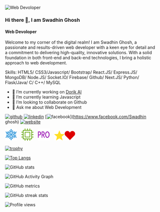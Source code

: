 ![Web Devoloper](https://i.ibb.co/TYZgsDc/Whats-App-Image-2023-08-31-at-7-00-04-PM-2.jpg)
### Hi there 👋, I am Swadhin Ghosh
#### Web Devoloper


Welcome to my corner of the digital realm! I am Swadhin Ghosh, a passionate and results-driven web developer with a keen eye for detail and a commitment to delivering high-quality, innovative solutions. With a solid foundation in both front-end and back-end technologies, I bring a holistic approach to web development.

Skills: HTML5/ CSS3/Javascript/ Bootstrap/ React.JS/ Express.JS/ MongoDB/ Node.JS/ Socket.IO/ Firebase/ Github/ Next.JS/ Python/ Flask/Java/ C/ C++/ MySQL 

- 🔭 I’m currently working on [Dorik AI](https://app.dorik.com/) 
- 🌱 I’m currently learning Javascript 
- 👯 I’m looking to collaborate on Github 
- 💬 Ask me about Web Development 


[<img src='https://cdn.jsdelivr.net/npm/simple-icons@3.0.1/icons/github.svg' alt='github' height='40'>](https://github.com/Swadhin941)  [<img src='https://cdn.jsdelivr.net/npm/simple-icons@3.0.1/icons/linkedin.svg' alt='linkedin' height='40'>](https://www.linkedin.com/in/swadhin-g-08b1a1101/)  [<img src='https://cdn.jsdelivr.net/npm/simple-icons@3.0.1/icons/facebook.svg' alt='facebook' height='40'>](https://www.facebook.com/Swadhin ghosh)  [<img src='https://cdn.jsdelivr.net/npm/simple-icons@3.0.1/icons/icloud.svg' alt='website' height='40'>](https://main--dreamy-caramel-efab38.netlify.app/)  

<a href='https://archiveprogram.github.com/'><img src='https://raw.githubusercontent.com/acervenky/animated-github-badges/master/assets/acbadge.gif' width='40' height='40'></a> <a href='https://docs.github.com/en/developers'><img src='https://raw.githubusercontent.com/acervenky/animated-github-badges/master/assets/devbadge.gif' width='40' height='40'></a> <a href='https://github.com/pricing'><img src='https://raw.githubusercontent.com/acervenky/animated-github-badges/master/assets/pro.gif' width='40' height='40'></a> <a href='https://stars.github.com/'><img src='https://raw.githubusercontent.com/acervenky/animated-github-badges/master/assets/starbadge.gif' width='35' height='35'></a><a href='https://docs.github.com/en/github/supporting-the-open-source-community-with-github-sponsors'><img src='https://raw.githubusercontent.com/acervenky/animated-github-badges/master/assets/sponsorbadge.gif' width='35' height='35'></a> 

[![trophy](https://github-profile-trophy.vercel.app/?username=Swadhin941)](https://github.com/ryo-ma/github-profile-trophy)

[![Top Langs](https://github-readme-stats.vercel.app/api/top-langs/?username=Swadhin941)](https://github.com/anuraghazra/github-readme-stats)

![GitHub stats](https://github-readme-stats.vercel.app/api?username=Swadhin941&show_icons=true&count_private=true)  

![GitHub Activity Graph](https://activity-graph.herokuapp.com/graph?username=Swadhin941)  

![GitHub metrics](https://metrics.lecoq.io/Swadhin941)  

![GitHub streak stats](https://streak-stats.demolab.com/?user=Swadhin941)  

![Profile views](https://gpvc.arturio.dev/Swadhin941) 
